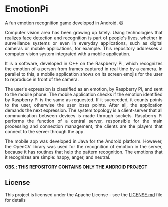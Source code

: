 # EmotionPi
A fun emotion recognition game developed in Android. :smile:

<p align="justify">Computer vision area has been growing up lately. Using technologies that realizes face detection and recognition is part of people's lives, whether in surveillance systems or even in everyday applications, such as digital cameras or mobile applications, for example. This repository addresses a computer vision system integrated with a mobile application.</p>

<p align="justify">It is a software, developed in C++ on the Raspberry Pi, which recognizes the emotion of a person from frames captured in real time by a camera. In parallel to this, a mobile application shows on its screen emojis for the user to reproduce in front of the camera.</p>

<p align="justify">The user's expression is classified as an emotion, by Raspberry Pi, and sent to the mobile phone. The mobile application checks if the emotion identified by Raspberry Pi is the same as requested. If it succeeded, it counts points to the user, otherwise the user loses points. After all, the application demands the next expression. The system topology is a client-server that all communication between devices is made through sockets. Raspberry Pi performs the function of a central server, responsible for the main processing and connection management, the clients are the players that connect to the server through the app.</p>

<p align="justify">The mobile app was developed in Java for the Android platform. However, the OpenCV library was used for the recognition of emotion in the server, because it has routines that help the pattern recognition. The emotions that it recognizes are simple: happy, anger, and neutral.
</p>

**OBS.: THIS REPOSITORY CONTAINS ONLY THE ANDROID PROJECT**

## License

This project is licensed under the Apache License - see the [LICENSE.md](LICENSE.md) file for details
